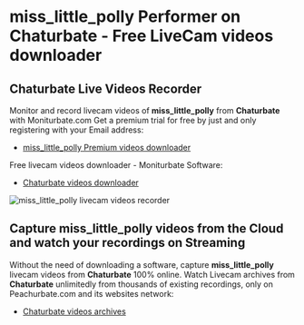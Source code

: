 # miss_little_polly Performer on Chaturbate - Free LiveCam videos downloader

## Chaturbate Live Videos Recorder

Monitor and record livecam videos of **miss_little_polly** from **Chaturbate** with Moniturbate.com
Get a premium trial for free by just and only registering with your Email address:
* [miss_little_polly Premium videos downloader](https://moniturbate.com/request-demo-licence-key.html)

Free livecam videos downloader - Moniturbate Software:
* [Chaturbate videos downloader](https://moniturbate.com/moniturbate-download-software.html)

![miss_little_polly livecam videos recorder](https://peachurnet.com/templates/moniturbate-software.png)


## Capture miss_little_polly videos from the Cloud and watch your recordings on Streaming

Without the need of downloading a software, capture **miss_little_polly** livecam videos from **Chaturbate** 100% online.
Watch Livecam archives from **Chaturbate** unlimitedly from thousands of existing recordings, only on Peachurbate.com and its websites network:
* [Chaturbate videos archives](https://peachurnet.com/)
